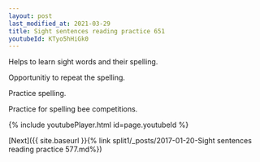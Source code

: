 ```yaml
---
layout: post
last_modified_at: 2021-03-29
title: Sight sentences reading practice 651
youtubeId: KTyo5hHiGk0
---
```

 
 
Helps to learn sight words and their spelling.

Opportunitiy to repeat the spelling. 

Practice spelling. 
 
Practice for spelling bee competitions. 
 
{% include youtubePlayer.html id=page.youtubeId %}
 
 

[Next]({{ site.baseurl }}{% link  split1/_posts/2017-01-20-Sight sentences reading practice 577.md%})
 
